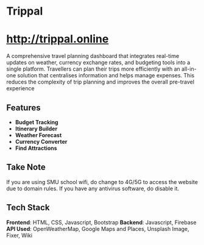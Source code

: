 # Trippal

# http://trippal.online

A comprehensive travel planning dashboard that integrates real-time updates on weather, currency exchange rates, and budgeting tools into a single platform. Travellers can plan their trips more efficiently with an all-in-one solution that centralises information and helps manage expenses. This reduces the complexity of trip planning and improves the overall pre-travel experience

## Features
- **Budget Tracking**
- **Itinerary Builder**
- **Weather Forecast**
- **Currency Converter**
- **Find Attractions**

## Take Note
If you are using SMU school wifi, do change to 4G/5G to access the website due to domain rules.
If you have any antivirus software, do disable it.

## Tech Stack
**Frontend**: HTML, CSS, Javascript, Bootstrap
**Backend**: Javascript, Firebase
**API Used**: OpenWeatherMap, Google Maps and Places, Unsplash Image, Fixer, Wiki


